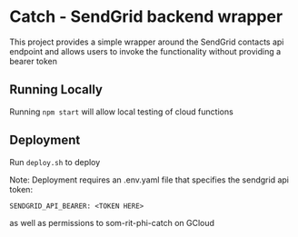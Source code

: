 # Catch - SendGrid backend wrapper

 This project provides a simple wrapper around the SendGrid contacts api endpoint and allows users to invoke the functionality without providing a bearer token

## Running Locally
Running ```npm start``` will allow local testing of cloud functions
## Deployment

Run ```deploy.sh``` to deploy

Note: 
Deployment requires an .env.yaml file that specifies the sendgrid api token:
```
SENDGRID_API_BEARER: <TOKEN HERE>
```
as well as permissions to som-rit-phi-catch on GCloud